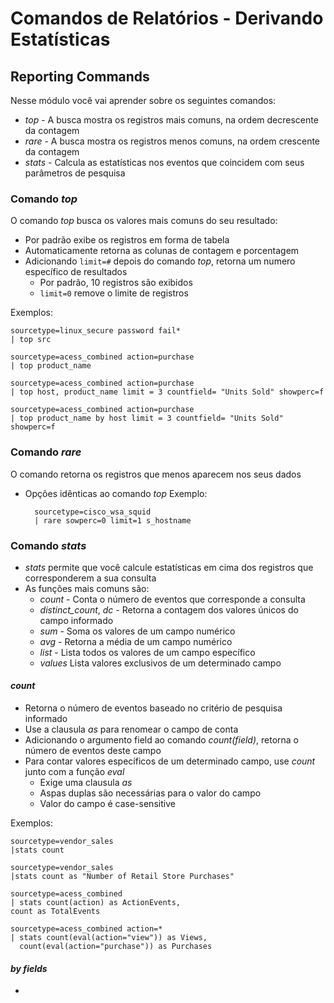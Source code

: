 # Comandos de Relatórios - Derivando Estatísticas 

## Reporting Commands

Nesse módulo você vai aprender sobre os seguintes comandos:
* _top_ - A busca mostra os registros mais comuns, na ordem decrescente da contagem
* _rare_ - A busca mostra os registros menos comuns, na ordem crescente da contagem
*  _stats_ - Calcula as estatísticas nos eventos que coincidem com seus parâmetros de pesquisa

### Comando _top_

O comando _top_ busca os valores mais comuns do seu resultado:
*  Por padrão exibe os registros em forma de tabela
* Automaticamente retorna as colunas de contagem e porcentagem
* Adicionando `limit=#` depois do comando _top_, retorna um numero específico de resultados
	* Por padrão, 10 registros são exibidos
	* `limit=0` remove o limite de registros

Exemplos:

	sourcetype=linux_secure password fail*
	| top src
	
	sourcetype=acess_combined action=purchase
	| top product_name

	sourcetype=acess_combined action=purchase
	| top host, product_name limit = 3 countfield= "Units Sold" showperc=f

	sourcetype=acess_combined action=purchase
	| top product_name by host limit = 3 countfield= "Units Sold" showperc=f

### Comando _rare_
O comando retorna os registros que menos aparecem nos seus dados
* Opções idênticas ao comando _top_
Exemplo:
		
		sourcetype=cisco_wsa_squid
		| rare sowperc=0 limit=1 s_hostname 
		
### Comando _stats_
* _stats_ permite que você calcule estatísticas em cima dos registros que corresponderem a sua consulta
* As funções mais comuns são:
	* _count_ - Conta o número de eventos que corresponde a consulta
	* *distinct_count*, *dc* - Retorna a contagem dos valores únicos do campo informado
	* _sum_ - Soma os valores de um campo numérico
	* _avg_ - Retorna a média de um campo numérico
	* _list_ - Lista todos os valores de um campo específico
	* _values_ Lista valores exclusivos de um determinado campo

#### _count_
* Retorna o número de eventos baseado no critério de pesquisa informado
* Use a clausula _as_ para renomear o campo de conta
* Adicionando o argumento field ao comando _count(field)_, retorna o número de eventos deste campo
* Para contar valores específicos de um determinado campo, use _count_ junto com a função _eval_
	* Exige uma clausula _as_
	* Aspas duplas são necessárias para o valor do campo
	* Valor do campo é case-sensitive

Exemplos:

	sourcetype=vendor_sales
	|stats count

	sourcetype=vendor_sales
	|stats count as "Number of Retail Store Purchases"

	sourcetype=acess_combined
	| stats count(action) as ActionEvents,
	count as TotalEvents
	
	sourcetype=acess_combined action=*
	| stats count(eval(action="view")) as Views,
	  count(eval(action="purchase")) as Purchases
#### 	_by fields_

* 
<!--stackedit_data:
eyJoaXN0b3J5IjpbLTE4Njk5MjE5NywxMDU5OTk2NDgyLDk4MD
gxMDU0Nyw3MDk5OTU3NTddfQ==
-->